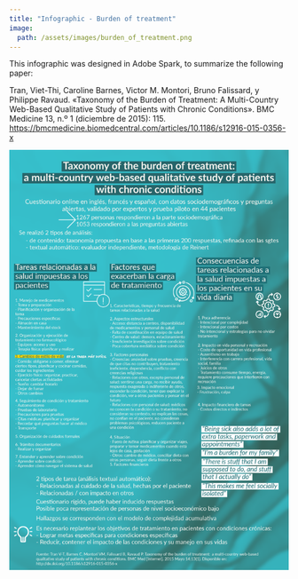 ```yaml
---
title: "Infographic - Burden of treatment"
image: 
  path: /assets/images/burden_of_treatment.png
---
```


<html>
<head>
    <title>Burden of treatment (infographic)</title>
</head>
<body>
<p>This infographic was designed in Adobe Spark, to summarize the following paper:</p>
<p>Tran, Viet-Thi, Caroline Barnes, Victor M. Montori, Bruno Falissard, y Philippe Ravaud. «Taxonomy of the Burden of Treatment: A Multi-Country Web-Based Qualitative Study of Patients with Chronic Conditions». BMC Medicine 13, n.º 1 (diciembre de 2015): 115. <a href="https://bmcmedicine.biomedcentral.com/articles/10.1186/s12916-015-0356-x" target="_blank">https://bmcmedicine.biomedcentral.com/articles/10.1186/s12916-015-0356-x</a></p>
<p><img src="./assets/images/burden_of_treatment.png" alt="Burden of treatment infographic"></p>
</body>
</html>
